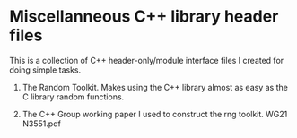 # Miscellanneous C++ library header files

This is a collection of C++ header-only/module interface files I created for doing simple tasks.

1. The Random Toolkit.  Makes using the C++ <random> library almost as easy as the C library random functions.

2. The C++ Group working paper I used to construct the rng toolkit.  WG21 N3551.pdf
